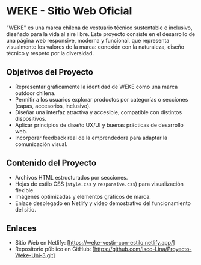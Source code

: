 # WEKE - Sitio Web Oficial

"WEKE" es una marca chilena de vestuario técnico sustentable e inclusivo, diseñado para la vida al aire libre. 
Este proyecto consiste en el desarrollo de una página web responsive, moderna y funcional, que representa visualmente
los valores de la marca: conexión con la naturaleza, diseño técnico y respeto por la diversidad.

## Objetivos del Proyecto

- Representar gráficamente la identidad de WEKE como una marca outdoor chilena.
- Permitir a los usuarios explorar productos por categorías o secciones (capas, accesorios, inclusivo).
- Diseñar una interfaz atractiva y accesible, compatible con distintos dispositivos.
- Aplicar principios de diseño UX/UI y buenas prácticas de desarrollo web.
- Incorporar feedback real de la emprendedora para adaptar la comunicación visual.

## Contenido del Proyecto

- Archivos HTML estructurados por secciones.
- Hojas de estilo CSS (`style.css` y `responsive.css`) para visualización flexible.
- Imágenes optimizadas y elementos gráficos de marca.
- Enlace desplegado en Netlify y video demostrativo del funcionamiento del sitio.

## Enlaces

- Sitio Web en Netlify: [https://weke-vestir-con-estilo.netlify.app/]
- Repositorio público en GitHub: [https://github.com/Isco-Lina/Proyecto-Weke-Uni-3.git]

